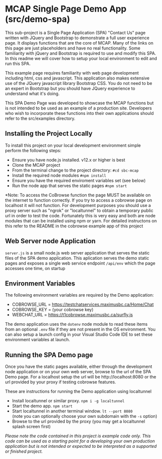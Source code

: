 # MCAP Single Page Demo App (src/demo-spa)

This sub-project is a Single Page Application (SPA) "Contact Us" page written with JQuery and Bootstrap to demonstrate a full user experience page.  It displays functions that are the core of MCAP.  Many of the links on this page are just placeholders and have no real functionality.  Some familiarity with jQuery and Bootstrap is required to use and modify this SPA. In this readme we will cover how to setup your local environment to edit and run this SPA.  

This example page requires familiarity with web page development including html, css and javascript.  This application also makes extensive use of the JQuery javascript library Bootstrap CSS.  You do not need to be an expert in Bootstrap but you should have JQuery experience to understand what it's doing.

This SPA Demo Page was developed to showcase the MCAP functions but is not intended to be used as an example of a production site.  Developers who wish to incorporate these  functions into their own applications should refer to the src/examples directory.

## Installing the Project Locally
To install this project on your local development environment simple perform the following steps:
- Ensure you have node.js installed. v12.x or higher is best
- Clone the MCAP project
- From the terminal change to the project directory: `#cd sbc-mcap`
- Install the required node modules `#npm install`
- Ensure you have the required enviroment variables set (see below)
- Run the node app that serves the static pages `#npm start`

*Note: 
To access the CoBrowse function the page MUST be available on the internet to function correctly. If you try to access a cobrowse page on localhost it will not function.  For development purposes you should use a proxy server such as "ngrok" or "localtunnel" to obtain a temporary public url in order to test the code.  Fortunately this is very easy and both are node modules that can be installed using npm or yarn.  For detailed instructons on this refer to the README in the cobrowse example app of this project

## Web Server node Application
`server.js` is a small node.js web server application that serves the static files of the SPA demo application.  This aplication serves the demo static pages and exposes a single web service endpoint `/api/env` which the page accesses one time, on startup

## Environment Variables
The following environment variables are required by the Demo application:

- COBROWSE_URL = https://testchatservices.maximusbc.ca/Home/Chat
- COBROWSE_KEY = (your cobrowse key)
- WEBCHAT_URL = https://t1cobrowse.maximusbc.ca/surfly.js

The demo application uses the `dotenv` node module to read these items from an optional `.env` file if they are not present in the OS environment.  You can also setup a launch config in your Visual Studio Code IDE to set these environment variables at launch.

## Running the SPA Demo page
Once you have the static pages available, either through the development node application or on your own web server, browse to the url of the SPA Demo page.  For a localhost setup the url will be http://localhost:8080  or the url provided by your proxy if testing cobrowse features.

These are instructions for running the Demo application using localtunnel

- Install localtunnel or similar proxy.  `npm i -g localtunnel`
- Start the demo app.  `npm start`
- Start localtunnel in another terminal window.  `lt --port 8080`<br>
(note you can optionally choose your own subdomain with the `-s` option)
- Browse to the url provided by the proxy (you may get a localtunnel splash screen first)

<i>Please note the code contained in this project is example code only. This code can be used as a starting point for a developing your own production application but is not intended or expected to be 
interpreted as a supported or finished project. </i>


